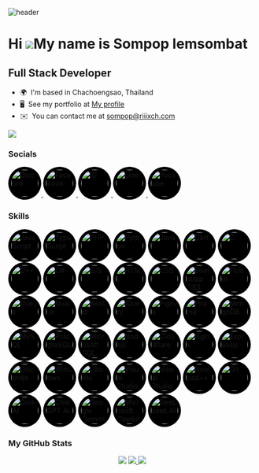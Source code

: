 ![header](https://capsule-render.vercel.app/api?type=Venom&height=200&color=gradient&text=RIIIXCH&fontColor=000000&fontSize=100&stroke=a78bfa&strokeWidth=3)

Hi ![](https://user-images.githubusercontent.com/18350557/176309783-0785949b-9127-417c-8b55-ab5a4333674e.gif)My name is Sompop Iemsombat
========================================================================================================================================

Full Stack Developer
---------------------------------------

* 🌍  I'm based in Chachoengsao, Thailand
* 🖥️  See my portfolio at [My profile](http://profile.riiixch.com/)
* ✉️  You can contact me at [sompop@riiixch.com](mailto:sompop@riiixch.com)

<a href="https://www.github.com/riiixch" target="_blank" rel="noreferrer">
<img src="https://img.shields.io/github/followers/riiixch?logo=github&style=for-the-badge&color=a855f7&labelColor=1c1917"/>
</a>

<h3 align="left">Socials</h3>
<p align="left">
<a href="https://discord.com/users/240449032655339532" target="_blank">
<img src="https://img.icons8.com/?size=100&id=2mIgusGquJFz&format=png" width=55 style="padding: 6px; background: #000000;  border-radius: 50%;" alt="Discord"></img>
</a>
<a href="https://www.facebook.com/profile.php?id=100014941601002" target="_blank">
<img src="https://img.icons8.com/?size=100&id=yGcWL8copNNQ&format=png" width=55 style="padding: 6px; background: #000000;  border-radius: 50%;" alt="Facebook"></img>
</a>
<a href="https://www.instagram.com/riiixch/" target="_blank">
<img src="https://img.icons8.com/?size=100&id=Xy10Jcu1L2Su&format=png" width=55 style="padding: 6px; background: #000000;  border-radius: 50%;" alt="IG"></img>
</a>
<a href="https://line.me/ti/p/kmeC3YpYMu" target="_blank">
<img src="https://img.icons8.com/?size=100&id=0ZWDaCvmIF4I&format=png" width=55 style="padding: 6px; background: #000000;  border-radius: 50%;" alt="Line"></img>
</a>
<a href="https://www.youtube.com/@RIIIXCHMrsompopYT" target="_blank">
<img src="https://img.icons8.com/?size=100&id=9a46bTk3awwI&format=png" width=55 style="padding: 6px; background: #000000;  border-radius: 50%;" alt="YouTube"></img>
</a>
</p>

<h3 align="left">Skills</h3>
<p align="left">
<img src="https://img.icons8.com/?size=300&id=PXTY4q2Sq2lG&format=png" width=55 style="padding: 6px; background: #000000;  border-radius: 50%;" alt="JavaScript"></img>
<img src="https://img.icons8.com/?size=300&id=nCj4PvnCO0tZ&format=png" width=55 style="padding: 6px; background: #000000;  border-radius: 50%;" alt="TypeScript"></img>
<img src="https://img.icons8.com/?size=300&id=ylXrZF2zxsFE&format=png" width=55 style="padding: 6px; background: #000000;  border-radius: 50%;" alt="PHP"></img>
<img src="https://img.icons8.com/?size=300&id=l75OEUJkPAk4&format=png" width=55 style="padding: 6px; background: #000000;  border-radius: 50%;" alt="Python"></img>
<img src="https://img.icons8.com/?size=300&id=Pd2x9GWu9ovX&format=png" width=55 style="padding: 6px; background: #000000;  border-radius: 50%;" alt="Java"></img>
<img src="https://img.icons8.com/?size=300&id=7AFcZ2zirX6Y&format=png" width=55 style="padding: 6px; background: #000000;  border-radius: 50%;" alt="Dart"></img>
<img src="https://img.icons8.com/?size=300&id=shQTXiDQiQVR&format=png" width=55 style="padding: 6px; background: #000000;  border-radius: 50%;" alt="C"></img>
<img src="https://img.icons8.com/?size=300&id=TpULddJc4gTh&format=png" width=55 style="padding: 6px; background: #000000;  border-radius: 50%;" alt="C++"></img>
<img src="https://img.icons8.com/?size=300&id=45490&format=png" width=55 style="padding: 6px; background: #000000;  border-radius: 50%;" alt="C#"></img>
<img src="https://img.icons8.com/?size=300&id=Pxe6MGswB8pX&format=png" width=55 style="padding: 6px; background: #000000;  border-radius: 50%;" alt="EJS"></img>
<img src="https://img.icons8.com/?size=300&id=v8RpPQUwv0N8&format=png" width=55 style="padding: 6px; background: #000000;  border-radius: 50%;" alt="HTML"></img>
<img src="https://img.icons8.com/?size=300&id=7gdY5qNXaKC0&format=png" width=55 style="padding: 6px; background: #000000;  border-radius: 50%;" alt="CSS"></img>
<img src="https://img.icons8.com/?size=300&id=g9mmSxx3SwAI&format=png" width=55 style="padding: 6px; background: #000000;  border-radius: 50%;" alt="Bootstrap CSS"></img>
<img src="https://img.icons8.com/?size=300&id=pCvIfmctRaY8&format=png" width=55 style="padding: 6px; background: #000000;  border-radius: 50%;" alt="Flutter"></img>
<img src="https://img.icons8.com/?size=300&id=dzfo6UeXW9h7&format=png" width=55 style="padding: 6px; background: #000000;  border-radius: 50%;" alt="Vue.js"></img>
<img src="https://img.icons8.com/?size=300&id=nvrsJYs7j9Vb&format=png" width=55 style="padding: 6px; background: #000000;  border-radius: 50%;" alt="Nuxt.js"></img>
<img src="https://img.icons8.com/?size=300&id=MWiBjkuHeMVq&format=png" width=55 style="padding: 6px; background: #000000;  border-radius: 50%;" alt="Next.js"></img>
<img src="https://img.icons8.com/?size=300&id=HKNzD81eiiSc&format=png" width=55 style="padding: 6px; background: #000000;  border-radius: 50%;" alt="jQuery"></img>
<img src="https://img.icons8.com/?size=300&id=zfHRZ6i1Wg0U&format=png" width=55 style="padding: 6px; background: #000000;  border-radius: 50%;" alt="Figma"></img>
<img src="https://img.icons8.com/?size=300&id=aqb9SdV9P8oC&format=png&color=ffffff" width=55 style="padding: 6px; background: #000000;  border-radius: 50%;" alt="Prisma"></img>
<img src="https://img.icons8.com/?size=300&id=bosfpvRzNOG8&format=png" width=55 style="padding: 6px; background: #000000;  border-radius: 50%;" alt="MongoDB"></img>
<img src="https://img.icons8.com/?size=300&id=9nLaR5KFGjN0&format=png" width=55 style="padding: 6px; background: #000000;  border-radius: 50%;" alt="MySQL"></img>
<img src="https://img.icons8.com/?size=300&id=38561&format=png" width=55 style="padding: 6px; background: #000000;  border-radius: 50%;" alt="PostgreSQL"></img>
<img src="https://img.icons8.com/?size=300&id=laYYF3dV0Iew&format=png" width=55 style="padding: 6px; background: #000000;  border-radius: 50%;" alt="Microsoft SQL Server"></img>
<img src="https://img.icons8.com/?size=300&id=54087&format=png" width=55 style="padding: 6px; background: #000000;  border-radius: 50%;" alt="Nodejs"></img>
<img src="https://img.icons8.com/?size=300&id=fUGx53gD9Jof&format=png" width=55 style="padding: 6px; background: #000000;  border-radius: 50%;" alt="Cloudflare"></img>
<img src="https://img.icons8.com/?size=300&id=t2x6DtCn5Zzx&format=png" width=55 style="padding: 6px; background: #000000;  border-radius: 50%;" alt="Nginx"></img>
<img src="https://ajeetchaulagain.com/static/7cb4af597964b0911fe71cb2f8148d64/87351/express-js.png" width=55 style="padding: 6px; background: #000000;  border-radius: 50%;" alt="Expressjs"></img>
<img src="https://icon.icepanel.io/Technology/svg/Discord.js.svg" width=55 style="padding: 6px; background: #000000;  border-radius: 50%;" alt="Discordjs"></img>
<img src="https://img.icons8.com/?size=300&id=108792&format=png" width=55 style="padding: 6px; background: #000000;  border-radius: 50%;" alt="Windows"></img>
<img src="https://img.icons8.com/?size=300&id=63208&format=png" width=55 style="padding: 6px; background: #000000;  border-radius: 50%;" alt="Ubuntu"></img>
<img src="https://img.icons8.com/?size=300&id=0OQR1FYCuA9f&format=png" width=55 style="padding: 6px; background: #000000;  border-radius: 50%;" alt="Visual Studio Code"></img>
<img src="https://img.icons8.com/?size=300&id=ezj3zaVtImPg&format=png" width=55 style="padding: 6px; background: #000000;  border-radius: 50%;" alt="Visual Studio Community"></img>
<img src="https://img.icons8.com/?size=300&id=67169&format=png" width=55 style="padding: 6px; background: #000000;  border-radius: 50%;" alt="Notepad++"></img>
<img src="https://img.icons8.com/?size=300&id=20906&format=png" width=55 style="padding: 6px; background: #000000;  border-radius: 50%;" alt="Git"></img>
<img src="https://img.icons8.com/?size=300&id=SvMVhUPAeXkz&format=png&color=ffffff" width=55 style="padding: 6px; background: #000000;  border-radius: 50%;" alt="Grok AI"></img>
<img src="https://img.icons8.com/?size=300&id=ka3InxFU3QZa&format=png" width=55 style="padding: 6px; background: #000000;  border-radius: 50%;" alt="ChatGPT AI"></img>
<img src="https://files.svgcdn.io/logos/google-gemini.svg" width=55 style="padding: 6px; background: #000000;  border-radius: 50%;" alt="Google Gemini AI"></img>
<img src="https://img.icons8.com/?size=300&id=PxQoyT1s0uFh&format=png" width=55 style="padding: 6px; background: #000000;  border-radius: 50%;" alt="Microsoft Copilot AI"></img>
<img src="https://img.icons8.com/?size=300&id=THRPlyXrzBJk&format=png" width=55 style="padding: 6px; background: #000000;  border-radius: 50%;" alt="Deepseek AI"></img>
</p>

<h3 align="left">My GitHub Stats</h3>
<p align="center">
<img src="https://git-stats.riiixch.com/?username=RIIIXCH&include_all_commits=true&count_private=true&show_icons=true&title_color=6366f1&text_color=ffffff&icon_color=a855f7&bg_color=1c1917&hide_border=false&hide=contribs"/>

<a href="https://git-stats.riiixch.com/top-langs/?username=RIIIXCH&include_all_commits=true&count_private=true&layout=compact&title_color=6366f1&text_color=ffffff&icon_color=a855f7&bg_color=1c1917&hide_border=false&locale=en&custom_title=Top%20Languages&langs_count=20">
<img src="https://git-stats.riiixch.com/top-langs/?username=RIIIXCH&include_all_commits=true&count_private=true&layout=compact&title_color=6366f1&text_color=ffffff&icon_color=a855f7&bg_color=1c1917&hide_border=false&locale=en&custom_title=Top%20Languages&langs_count=20"/>
</a>

<img src="https://github-profile-trophy.vercel.app/?username=RIIIXCH&theme=juicyfresh&row=2&column=3"/>
</p>
